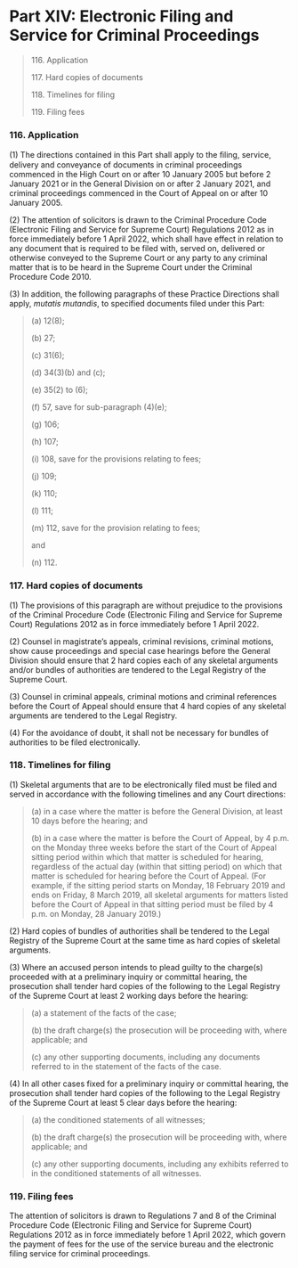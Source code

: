 # Part XIV: Electronic Filing and Service for Criminal Proceedings

> 116\. Application
>
> 117\. Hard copies of documents
>
> 118\. Timelines for filing
>
> 119\. Filing fees

### 116. Application <a href="#id-116-application" id="id-116-application"></a>

(1) The directions contained in this Part shall apply to the ﬁling, service, delivery and conveyance of documents in criminal proceedings commenced in the High Court on or after 10 January 2005 but before 2 January 2021 or in the General Division on or after 2 January 2021, and criminal proceedings commenced in the Court of Appeal on or after 10 January 2005.

(2) The attention of solicitors is drawn to the Criminal Procedure Code (Electronic Filing and Service for Supreme Court) Regulations 2012 as in force immediately before 1 April 2022, which shall have effect in relation to any document that is required to be filed with, served on, delivered or otherwise conveyed to the Supreme Court or any party to any criminal matter that is to be heard in the Supreme Court under the Criminal Procedure Code 2010.

(3) In addition, the following paragraphs of these Practice Directions shall apply, _mutatis mutandis_, to specified documents filed under this Part:

> (a) 12(8);
>
> (b) 27;
>
> (c) 31(6);
>
> (d) 34(3)(b) and (c);
>
> (e) 35(2) to (6);
>
> (f) 57, save for sub-paragraph (4)(e);
>
> (g) 106;
>
> (h) 107;
>
> (i) 108, save for the provisions relating to fees;
>
> (j) 109;
>
> (k) 110;
>
> (l) 111;
>
> (m) 112, save for the provision relating to fees;
>
> and
>
> (n) 112.

### 117. Hard copies of documents <a href="#id-117-hard-copies-of-documents" id="id-117-hard-copies-of-documents"></a>

(1) The provisions of this paragraph are without prejudice to the provisions of the Criminal Procedure Code (Electronic Filing and Service for Supreme Court) Regulations 2012 as in force immediately before 1 April 2022.

(2) Counsel in magistrate’s appeals, criminal revisions, criminal motions, show cause proceedings and special case hearings before the General Division should ensure that 2 hard copies each of any skeletal arguments and/or bundles of authorities are tendered to the Legal Registry of the Supreme Court.

(3) Counsel in criminal appeals, criminal motions and criminal references before the Court of Appeal should ensure that 4 hard copies of any skeletal arguments are tendered to the Legal Registry.

(4) For the avoidance of doubt, it shall not be necessary for bundles of authorities to be filed electronically.

### 118. Timelines for filing <a href="#id-118-timelines-for-filing" id="id-118-timelines-for-filing"></a>

(1) Skeletal arguments that are to be electronically filed must be filed and served in accordance with the following timelines and any Court directions:

> (a) in a case where the matter is before the General Division, at least 10 days before the hearing; and
>
> (b) in a case where the matter is before the Court of Appeal, by 4 p.m. on the Monday three weeks before the start of the Court of Appeal sitting period within which that matter is scheduled for hearing, regardless of the actual day (within that sitting period) on which that matter is scheduled for hearing before the Court of Appeal. (For example, if the sitting period starts on Monday, 18 February 2019 and ends on Friday, 8 March 2019, all skeletal arguments for matters listed before the Court of Appeal in that sitting period must be filed by 4 p.m. on Monday, 28 January 2019.)

(2) Hard copies of bundles of authorities shall be tendered to the Legal Registry of the Supreme Court at the same time as hard copies of skeletal arguments.

(3) Where an accused person intends to plead guilty to the charge(s) proceeded with at a preliminary inquiry or committal hearing, the prosecution shall tender hard copies of the following to the Legal Registry of the Supreme Court at least 2 working days before the hearing:

> (a) a statement of the facts of the case;
>
> (b) the draft charge(s) the prosecution will be proceeding with, where applicable; and
>
> (c) any other supporting documents, including any documents referred to in the statement of the facts of the case.

(4) In all other cases fixed for a preliminary inquiry or committal hearing, the prosecution shall tender hard copies of the following to the Legal Registry of the Supreme Court at least 5 clear days before the hearing:

> (a) the conditioned statements of all witnesses;
>
> (b) the draft charge(s) the prosecution will be proceeding with, where applicable; and
>
> (c) any other supporting documents, including any exhibits referred to in the conditioned statements of all witnesses.

### 119. Filing fees <a href="#id-119-filing-fees" id="id-119-filing-fees"></a>

The attention of solicitors is drawn to Regulations 7 and 8 of the Criminal Procedure Code (Electronic Filing and Service for Supreme Court) Regulations 2012 as in force immediately before 1 April 2022, which govern the payment of fees for the use of the service bureau and the electronic filing service for criminal proceedings.
